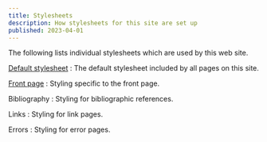 ```yaml
---
title: Stylesheets
description: How stylesheets for this site are set up
published: 2023-04-01
---
```


The following lists individual stylesheets which are used by this web site.

[Default stylesheet](default)
:   The default stylesheet included by all pages on this site.

[Front page](front)
:   Styling specific to the front page.

Bibliography
:   Styling for bibliographic references.

Links
:   Styling for link pages.

Errors
:   Styling for error pages.
